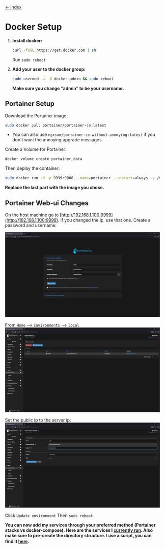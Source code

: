 [<- index](/README.md)
# Docker Setup

1. **Install docker:**

    ```bash
    curl -fsSL https://get.docker.com | sh
    ```

    Run `sudo reboot`

2. **Add your user to the docker group:**
    ```bash
    sudo usermod -a -G docker admin && sudo reboot
    ```

    **Make sure you change "admin" to be your username.**

## Portainer Setup

Download the Portainer image: 

```bash
sudo docker pull portainer/portainer-ce:latest
```

- You can also use `ngxson/portainer-ce-without-annoying:latest` if you don't want the annoying upgrade messages.

Create a Volume for Portainer: 
```bash
docker volume create portainer_data
```

Then deploy the container:

 ```bash
 sudo docker run -d -p 9999:9000 --name=portainer --restart=always -v /var/run/docker.sock:/var/run/docker.sock -v portainer_data:/data portainer/portainer-ce:latest
 ```

 **Replace the last part with the image you chose.**

 ## Portainer Web-ui Changes

On the host machine go to [http://192.168.1.100:9999](http://192.168.1.100:9999). If you changed the ip, use that one. Create a password and username: 

![image](assets/image-20220729084157-ozv1cdk.png)

From `Home` --> `Environments` --> `local`  
​![image](assets/image-20220729131414-nrsrtfw.png)

Set the public ip to the server ip: 
​![image](assets/image-20220729131629-tij9v03.png)​

Click `Update environment` Then `sudo reboot`

**You can now add my services through your preferred method (Portainer stacks vs docker-compose). Here are the services I [currently run](/stack/current). Also make sure to pre-create the directory structure. I use a script, you can find it [here](/scripts/create-directories.sh).**　
